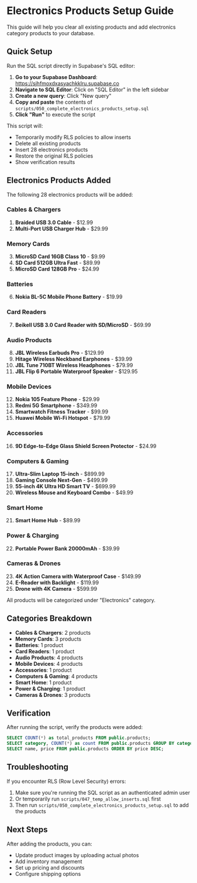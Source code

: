 # Electronics Products Setup Guide

This guide will help you clear all existing products and add electronics category products to your database.

## Quick Setup

Run the SQL script directly in Supabase's SQL editor:

1. **Go to your Supabase Dashboard**: https://sjhfmoxdxasyachkklru.supabase.co
2. **Navigate to SQL Editor**: Click on "SQL Editor" in the left sidebar
3. **Create a new query**: Click "New query"
4. **Copy and paste** the contents of `scripts/050_complete_electronics_products_setup.sql`
5. **Click "Run"** to execute the script

This script will:
- Temporarily modify RLS policies to allow inserts
- Delete all existing products
- Insert 28 electronics products
- Restore the original RLS policies
- Show verification results

## Electronics Products Added

The following 28 electronics products will be added:

### Cables & Chargers
1. **Braided USB 3.0 Cable** - $12.99
2. **Multi-Port USB Charger Hub** - $29.99

### Memory Cards
3. **MicroSD Card 16GB Class 10** - $9.99
4. **SD Card 512GB Ultra Fast** - $89.99
5. **MicroSD Card 128GB Pro** - $24.99

### Batteries
6. **Nokia BL-5C Mobile Phone Battery** - $19.99

### Card Readers
7. **Beikell USB 3.0 Card Reader with SD/MicroSD** - $69.99

### Audio Products
8. **JBL Wireless Earbuds Pro** - $129.99
9. **Hitage Wireless Neckband Earphones** - $39.99
10. **JBL Tune 710BT Wireless Headphones** - $79.99
11. **JBL Flip 6 Portable Waterproof Speaker** - $129.95

### Mobile Devices
12. **Nokia 105 Feature Phone** - $29.99
13. **Redmi 5G Smartphone** - $349.99
14. **Smartwatch Fitness Tracker** - $99.99
15. **Huawei Mobile Wi-Fi Hotspot** - $79.99

### Accessories
16. **9D Edge-to-Edge Glass Shield Screen Protector** - $24.99

### Computers & Gaming
17. **Ultra-Slim Laptop 15-inch** - $899.99
18. **Gaming Console Next-Gen** - $499.99
19. **55-inch 4K Ultra HD Smart TV** - $699.99
20. **Wireless Mouse and Keyboard Combo** - $49.99

### Smart Home
21. **Smart Home Hub** - $89.99

### Power & Charging
22. **Portable Power Bank 20000mAh** - $39.99

### Cameras & Drones
23. **4K Action Camera with Waterproof Case** - $149.99
24. **E-Reader with Backlight** - $119.99
25. **Drone with 4K Camera** - $599.99

All products will be categorized under "Electronics" category.

## Categories Breakdown

- **Cables & Chargers**: 2 products
- **Memory Cards**: 3 products
- **Batteries**: 1 product
- **Card Readers**: 1 product
- **Audio Products**: 4 products
- **Mobile Devices**: 4 products
- **Accessories**: 1 product
- **Computers & Gaming**: 4 products
- **Smart Home**: 1 product
- **Power & Charging**: 1 product
- **Cameras & Drones**: 3 products

## Verification

After running the script, verify the products were added:

```sql
SELECT COUNT(*) as total_products FROM public.products;
SELECT category, COUNT(*) as count FROM public.products GROUP BY category;
SELECT name, price FROM public.products ORDER BY price DESC;
```

## Troubleshooting

If you encounter RLS (Row Level Security) errors:

1. Make sure you're running the SQL script as an authenticated admin user
2. Or temporarily run `scripts/047_temp_allow_inserts.sql` first
3. Then run `scripts/050_complete_electronics_products_setup.sql` to add the products

## Next Steps

After adding the products, you can:
- Update product images by uploading actual photos
- Add inventory management
- Set up pricing and discounts
- Configure shipping options

